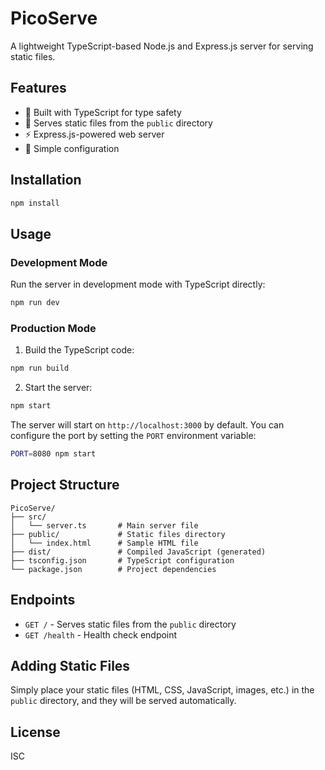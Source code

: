 # PicoServe

A lightweight TypeScript-based Node.js and Express.js server for serving static files.

## Features

- 🚀 Built with TypeScript for type safety
- 📁 Serves static files from the `public` directory
- ⚡ Express.js-powered web server
- 🔧 Simple configuration

## Installation

```bash
npm install
```

## Usage

### Development Mode

Run the server in development mode with TypeScript directly:

```bash
npm run dev
```

### Production Mode

1. Build the TypeScript code:

```bash
npm run build
```

2. Start the server:

```bash
npm start
```

The server will start on `http://localhost:3000` by default. You can configure the port by setting the `PORT` environment variable:

```bash
PORT=8080 npm start
```

## Project Structure

```
PicoServe/
├── src/
│   └── server.ts       # Main server file
├── public/             # Static files directory
│   └── index.html      # Sample HTML file
├── dist/               # Compiled JavaScript (generated)
├── tsconfig.json       # TypeScript configuration
└── package.json        # Project dependencies
```

## Endpoints

- `GET /` - Serves static files from the `public` directory
- `GET /health` - Health check endpoint

## Adding Static Files

Simply place your static files (HTML, CSS, JavaScript, images, etc.) in the `public` directory, and they will be served automatically.

## License

ISC
